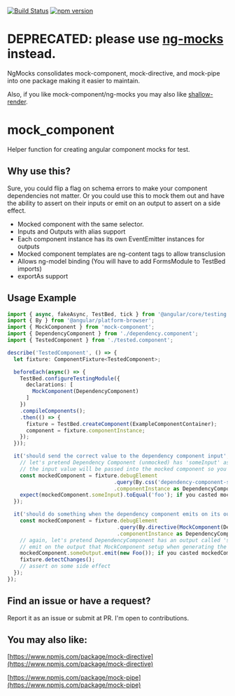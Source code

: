 [![Build Status](https://travis-ci.org/ike18t/mock_component.png?branch=master)](https://travis-ci.org/ike18t/mock_component)
[![npm version](https://badge.fury.io/js/mock-component.svg)](https://badge.fury.io/js/mock-component)

# **DEPRECATED**: please use [ng-mocks](https://www.npmjs.com/package/ng-mocks) instead.

NgMocks consolidates mock-component, mock-directive, and mock-pipe into one package making it easier to maintain.

Also, if you like mock-component/ng-mocks you may also like [shallow-render](https://www.npmjs.com/package/shallow-render).

# mock_component
Helper function for creating angular component mocks for test.

## Why use this?
Sure, you could flip a flag on schema errors to make your component dependencies not matter.  Or you could use this to mock
them out and have the ability to assert on their inputs or emit on an output to assert on a side effect.

* Mocked component with the same selector.
* Inputs and Outputs with alias support
* Each component instance has its own EventEmitter instances for outputs
* Mocked component templates are ng-content tags to allow transclusion
* Allows ng-model binding (You will have to add FormsModule to TestBed imports)
* exportAs support

## Usage Example
```typescript
import { async, fakeAsync, TestBed, tick } from '@angular/core/testing';
import { By } from '@angular/platform-browser';
import { MockComponent } from 'mock-component';
import { DependencyComponent } from './dependency.component';
import { TestedComponent } from './tested.component';

describe('TestedComponent', () => {
  let fixture: ComponentFixture<TestedComponent>;

  beforeEach(async() => {
    TestBed.configureTestingModule({
      declarations: [
        MockComponent(DependencyComponent)
      ]
    })
    .compileComponents();
    .then(() => {
      fixture = TestBed.createComponent(ExampleComponentContainer);
      component = fixture.componentInstance;
    });
  }));

  it('should send the correct value to the dependency component input', () => {
    // let's pretend Dependency Component (unmocked) has 'someInput' as an  input
    // the input value will be passed into the mocked component so you can assert on it
    const mockedComponent = fixture.debugElement
                                  .query(By.css('dependency-component-selector'))
                                  .componentInstance as DependencyComponent; // casting to retain type safety
    expect(mockedComponent.someInput).toEqual('foo'); if you casted mockedComponent as the original component type then this is type safe
  });

  it('should do something when the dependency component emits on its output', () => {
    const mockedComponent = fixture.debugElement
                                   .query(By.directive(MockComponent(DependencyComponent)))
                                   .componentInstance as DependencyComponent; // casting to retain type safety
    // again, let's pretend DependencyComponent has an output called 'someOutput'
    // emit on the output that MockComponent setup when generating the mock of Dependency Component
    mockedComponent.someOutput.emit(new Foo()); if you casted mockedComponent as the original component type then this is type safe
    fixture.detectChanges();
    // assert on some side effect
  });
});
```

## Find an issue or have a request?
Report it as an issue or submit at PR.  I'm open to contributions.

## You may also like:

[https://www.npmjs.com/package/mock-directive](https://www.npmjs.com/package/mock-directive)

[https://www.npmjs.com/package/mock-pipe](https://www.npmjs.com/package/mock-pipe)
